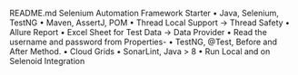 README.md
Selenium Automation Framework Starter
•	Java, Selenium, TestNG
•	Maven, AssertJ, POM
•	Thread Local Support → Thread Safety
•	Allure Report
•	Excel Sheet for Test Data → Data Provider
•	Read the username and password from Properties-
•	TestNG, @Test, Before and After Method.
•	Cloud Grids
•	SonarLint, Java > 8
•	Run Local and on Selenoid Integration
